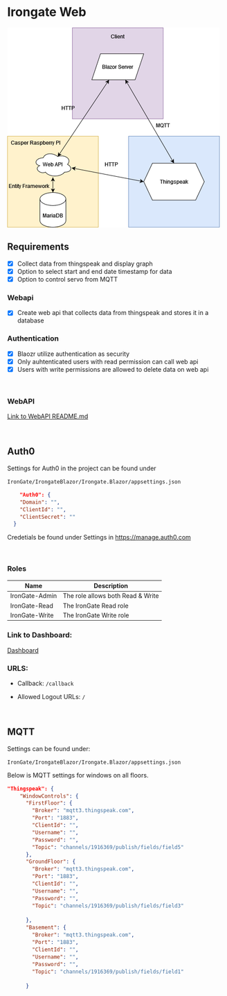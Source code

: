 # Irongate Web
![Dashboard](https://github.com/C4sper2012/IronGate/blob/developer/Documentation/Images/Screenshots/Architecture(1).png)

## Requirements
- [X] Collect data from thingspeak and display graph
- [X] Option to select start and end date timestamp for data
- [X] Option to control servo from MQTT
### Webapi
- [X] Create web api that collects data from thingspeak and stores it in a database
### Authentication
- [X] Blaozr utilize authentication as security
- [X] Only auhtenticated users with read permission can call web api
- [X] Users with write permissions are allowed to delete data on web api

<br>

### WebAPI

[Link to WebAPI README.md](https://github.com/C4sper2012/IrongateWebAPI/blob/develop/README.md)

<br>

## Auth0  

Settings for Auth0 in the project can be found under 

```
IronGate/IrongateBlazor/Irongate.Blazor/appsettings.json
```

```json
    "Auth0": {
    "Domain": "",
    "ClientId": "",
    "ClientSecret": ""
  }
```
Credetials be found under Settings in https://manage.auth0.com 

<br>

###  Roles 
|Name | Description|
|-----|------------|
|IronGate-Admin| The role allows both Read & Write|
|IronGate-Read| The IronGate Read role|
|IronGate-Write| The IronGate Write role|


### Link to Dashboard:

[Dashboard](https://manage.auth0.com/dashboard/eu/iron-gate/applications)

### URLS:

- Callback: ``` /callback ```

- Allowed Logout URLs: ```/```

<br>

## MQTT 

Settings can be found under:

```
IronGate/IrongateBlazor/Irongate.Blazor/appsettings.json
```

Below is MQTT settings for windows on all floors. 

```json
"Thingspeak": {
    "WindowControls": {
      "FirstFloor": {
        "Broker": "mqtt3.thingspeak.com",
        "Port": "1883",
        "ClientId": "",
        "Username": "",
        "Password": "",
        "Topic": "channels/1916369/publish/fields/field5"
      },
      "GroundFloor": {
        "Broker": "mqtt3.thingspeak.com",
        "Port": "1883",
        "ClientId": "",
        "Username": "",
        "Password": "",
        "Topic": "channels/1916369/publish/fields/field3"

      },
      "Basement": {
        "Broker": "mqtt3.thingspeak.com",
        "Port": "1883",
        "ClientId": "",
        "Username": "",
        "Password": "",
        "Topic": "channels/1916369/publish/fields/field1"

      }
```

